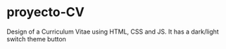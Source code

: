 # proyecto-CV
Design of a Curriculum Vitae using HTML, CSS and JS. 
It has a dark/light switch theme button
